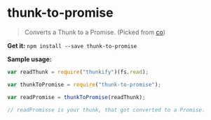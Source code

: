 # thunk-to-promise
> Converts a Thunk to a Promise. (Picked from [co](https://github.com/tj/co/blob/master/index.js#L120))


__Get it:__ ```npm install --save thunk-to-promise```

__Sample usage:__

```js
var readThunk = require("thunkify")(fs.read);

var thunkToPromise = require("thunk-to-promise");

var readPromise = thunkToPromise(readThunk);

// readPromisse is your thunk, that got converted to a Promise.
```


